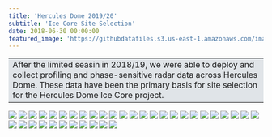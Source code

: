 ```yaml
---
title: 'Hercules Dome 2019/20'
subtitle: 'Ice Core Site Selection'
date: 2018-06-30 00:00:00
featured_image: 'https://githubdatafiles.s3.us-east-1.amazonaws.com/images/Antarctic_1920/01_FieldTeam.jpg'
---
```

<table><tr><td style='background-color: #e0e4e8  !important'>
After the limited seasin in 2018/19, we were able to deploy and collect profiling and phase-sensitive radar data across Hercules Dome. These data have been the primary basis for site selection for the Hercules Dome Ice Core project.
</td></tr></table>
<div class="gallery" data-columns="3">
<img src="https://githubdatafiles.s3.us-east-1.amazonaws.com/images/Antarctic_1920/20191215_101334.jpg">
<img src="https://githubdatafiles.s3.us-east-1.amazonaws.com/images/Antarctic_1920/20191215_102140.jpg">
<img src="https://githubdatafiles.s3.us-east-1.amazonaws.com/images/Antarctic_1920/20191217_181700.jpg">
<img src="https://githubdatafiles.s3.us-east-1.amazonaws.com/images/Antarctic_1920/20191217_190720.jpg">
<img src="https://githubdatafiles.s3.us-east-1.amazonaws.com/images/Antarctic_1920/20191222_113228 (2).jpg">
<img src="https://githubdatafiles.s3.us-east-1.amazonaws.com/images/Antarctic_1920/20191223_092226.jpg">
<img src="https://githubdatafiles.s3.us-east-1.amazonaws.com/images/Antarctic_1920/20191225_095917.jpg">
<img src="https://githubdatafiles.s3.us-east-1.amazonaws.com/images/Antarctic_1920/20191225_101108.jpg">
<img src="https://githubdatafiles.s3.us-east-1.amazonaws.com/images/Antarctic_1920/20191225_184245.jpg">
<img src="https://githubdatafiles.s3.us-east-1.amazonaws.com/images/Antarctic_1920/20191227_031905.jpg">
<img src="https://githubdatafiles.s3.us-east-1.amazonaws.com/images/Antarctic_1920/20191227_135322.jpg">
<img src="https://githubdatafiles.s3.us-east-1.amazonaws.com/images/Antarctic_1920/20191227_135336.jpg">
<img src="https://githubdatafiles.s3.us-east-1.amazonaws.com/images/Antarctic_1920/20191228_130111.jpg">
<img src="https://githubdatafiles.s3.us-east-1.amazonaws.com/images/Antarctic_1920/20191228_130251.jpg">
<img src="https://githubdatafiles.s3.us-east-1.amazonaws.com/images/Antarctic_1920/20191229_131001.jpg">
<img src="https://githubdatafiles.s3.us-east-1.amazonaws.com/images/Antarctic_1920/20191229_133607.jpg">
<img src="https://githubdatafiles.s3.us-east-1.amazonaws.com/images/Antarctic_1920/20191230_144037.jpg">
<img src="https://githubdatafiles.s3.us-east-1.amazonaws.com/images/Antarctic_1920/20191230_144108.jpg">
<img src="https://githubdatafiles.s3.us-east-1.amazonaws.com/images/Antarctic_1920/20191230_205834.jpg">
<img src="https://githubdatafiles.s3.us-east-1.amazonaws.com/images/Antarctic_1920/20191231_093759.jpg">
<img src="https://githubdatafiles.s3.us-east-1.amazonaws.com/images/Antarctic_1920/20200102_163648.jpg">
<img src="https://githubdatafiles.s3.us-east-1.amazonaws.com/images/Antarctic_1920/20200102_165739.jpg">
<img src="https://githubdatafiles.s3.us-east-1.amazonaws.com/images/Antarctic_1920/20200103_110920_Moment(2).jpg">
<img src="https://githubdatafiles.s3.us-east-1.amazonaws.com/images/Antarctic_1920/20200115_135340.jpg">
<img src="https://githubdatafiles.s3.us-east-1.amazonaws.com/images/Antarctic_1920/20200115_170727_square.jpg">
<img src="https://githubdatafiles.s3.us-east-1.amazonaws.com/images/Antarctic_1920/20200118_205227.jpg">
<img src="https://githubdatafiles.s3.us-east-1.amazonaws.com/images/Antarctic_1920/20200118_205236.jpg">
<img src="https://githubdatafiles.s3.us-east-1.amazonaws.com/images/Antarctic_1920/20200118_221738.jpg">
<img src="https://githubdatafiles.s3.us-east-1.amazonaws.com/images/Antarctic_1920/20200119_230738~2.jpg">
<img src="https://githubdatafiles.s3.us-east-1.amazonaws.com/images/Antarctic_1920/20200122_174848.jpg">
<img src="https://githubdatafiles.s3.us-east-1.amazonaws.com/images/Antarctic_1920/20200122_180449.jpg">
<img src="https://githubdatafiles.s3.us-east-1.amazonaws.com/images/Antarctic_1920/20200125_152637.jpg">
<img src="https://githubdatafiles.s3.us-east-1.amazonaws.com/images/Antarctic_1920/20200127_132559.jpg">
<img src="https://githubdatafiles.s3.us-east-1.amazonaws.com/images/Antarctic_1920/20200127_225623.jpg">
<img src="https://githubdatafiles.s3.us-east-1.amazonaws.com/images/Antarctic_1920/20200201_123112.jpg">
<img src="https://githubdatafiles.s3.us-east-1.amazonaws.com/images/Antarctic_1920/20200204_101913.jpg">
</div>

